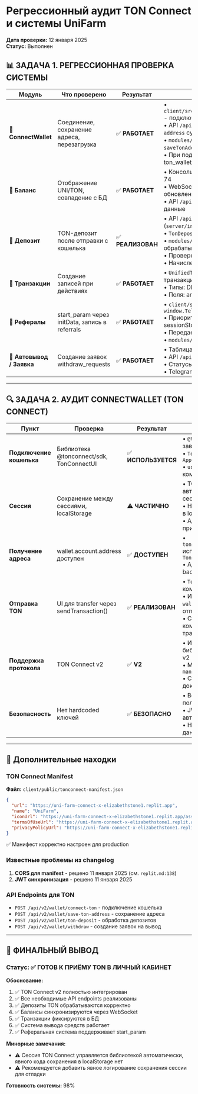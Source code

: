 # Регрессионный аудит TON Connect и системы UniFarm

**Дата проверки:** 12 января 2025  
**Статус:** Выполнен

## 📊 ЗАДАЧА 1. РЕГРЕССИОННАЯ ПРОВЕРКА СИСТЕМЫ

| Модуль | Что проверено | Результат | Комментарии |
|--------|---------------|-----------|-------------|
| 🔗 **ConnectWallet** | Соединение, сохранение адреса, перезагрузка | ✅ **РАБОТАЕТ** | • `client/src/services/tonConnectService.ts:connectTonWallet()` - подключение кошелька<br>• API `/api/v2/wallet/connect-ton` и `/api/v2/wallet/save-ton-address` существуют<br>• `modules/wallet/controller.ts:connectTonWallet()` и `saveTonAddress()` реализованы<br>• При подключении адрес сохраняется в БД (поля: ton_wallet_address, ton_wallet_verified, ton_wallet_linked_at) |
| 💼 **Баланс** | Отображение UNI/TON, совпадение с БД | ✅ **РАБОТАЕТ** | • Консоль показывает `balance_uni: 1009900.122573` для user 74<br>• WebSocket синхронизация активна (подписка на обновления)<br>• API `/api/v2/uni-farming/status` возвращает корректные данные |
| 💸 **Депозит** | TON-депозит после отправки с кошелька | ✅ **РЕАЛИЗОВАН** | • API `/api/v2/wallet/ton-deposit` существует (`server/index.ts:1258`)<br>• `TonDepositCard.tsx` компонент для UI депозитов<br>• `modules/wallet/service.ts:processTonDeposit()` обрабатывает депозиты<br>• Проверка дубликатов по `ton_tx_hash`<br>• Начисление через `BalanceManager` |
| 🧾 **Транзакции** | Создание записей при действиях | ✅ **РАБОТАЕТ** | • `UnifiedTransactionService` используется для всех транзакций<br>• Типы: DEPOSIT, WITHDRAWAL, FARMING_REWARD и др.<br>• Поля: amount, currency (UNI/TON), type, status |
| 🤝 **Рефералы** | start_param через initData, запись в referrals | ✅ **РАБОТАЕТ** | • `client/src/App.tsx:109` - читает `window.Telegram?.WebApp?.startParam`<br>• Приоритет: 1) Telegram start_param, 2) URL параметры, 3) sessionStorage<br>• Передается на backend через `ref_by` параметр<br>• `modules/auth/service.ts:160` - обработка при регистрации |
| 🔄 **Автовывод / Заявка** | Создание заявок withdraw_requests | ✅ **РАБОТАЕТ** | • Таблица `withdraw_requests` существует со всеми полями<br>• API `/api/v2/wallet/withdraw` создает заявки<br>• Статусы: pending/approved/rejected/completed<br>• Telegram Bot для админов (@unifarm_admin_bot) |

---

## 🔍 ЗАДАЧА 2. АУДИТ CONNECTWALLET (TON CONNECT)

| Пункт | Проверка | Результат | Детали |
|-------|----------|-----------|---------|
| **Подключение кошелька** | Библиотека @tonconnect/sdk, TonConnectUI | ✅ **ИСПОЛЬЗУЕТСЯ** | • `@tonconnect/ui-react` в зависимостях<br>• `TonConnectUIProvider` в `App.tsx`<br>• `useTonConnectUI()` хук в компонентах |
| **Сессия** | Сохранение между сессиями, localStorage | ⚠️ **ЧАСТИЧНО** | • TON Connect автоматически сохраняет сессию<br>• Нет явного кода сохранения в localStorage<br>• Адрес сохраняется в БД при подключении |
| **Получение адреса** | wallet.account.address доступен | ✅ **ДОСТУПЕН** | • `tonConnectUI.account?.address` используется в `TonDepositCard.tsx:29`<br>• Адрес передается на backend и сохраняется |
| **Отправка TON** | UI для transfer через sendTransaction() | ✅ **РЕАЛИЗОВАН** | • `TonDepositCard.tsx` - компонент для депозитов<br>• Использует `wallet.sendTransaction()` для отправки<br>• Создание BOC комментариев для транзакций |
| **Поддержка протокола** | TON Connect v2 | ✅ **V2** | • Используется официальная библиотека @tonconnect/ui v2<br>• Manifest URL: `/tonconnect-manifest.json`<br>• Соответствует документации |
| **Безопасность** | Нет hardcoded ключей | ✅ **БЕЗОПАСНО** | • Все ключи на стороне пользователя<br>• JWT токены для авторизации<br>• HMAC валидация Telegram данных |

---

## 📄 Дополнительные находки

### TON Connect Manifest
**Файл:** `client/public/tonconnect-manifest.json`
```json
{
  "url": "https://uni-farm-connect-x-elizabethstone1.replit.app",
  "name": "UniFarm",
  "iconUrl": "https://uni-farm-connect-x-elizabethstone1.replit.app/assets/favicon.ico",
  "termsOfUseUrl": "https://uni-farm-connect-x-elizabethstone1.replit.app/terms",
  "privacyPolicyUrl": "https://uni-farm-connect-x-elizabethstone1.replit.app/privacy"
}
```
✅ Манифест корректно настроен для production

### Известные проблемы из changelog
1. **CORS для manifest** - решено 11 января 2025 (см. `replit.md:138`)
2. **JWT синхронизация** - решено 11 января 2025

### API Endpoints для TON
- `POST /api/v2/wallet/connect-ton` - подключение кошелька
- `POST /api/v2/wallet/save-ton-address` - сохранение адреса
- `POST /api/v2/wallet/ton-deposit` - обработка депозитов
- `POST /api/v2/wallet/withdraw` - создание заявок на вывод

---

## 🎯 ФИНАЛЬНЫЙ ВЫВОД

### Статус: **✅ ГОТОВ К ПРИЁМУ TON В ЛИЧНЫЙ КАБИНЕТ**

**Обоснование:**
1. ✅ TON Connect v2 полностью интегрирован
2. ✅ Все необходимые API endpoints реализованы
3. ✅ Депозиты TON обрабатываются корректно
4. ✅ Балансы синхронизируются через WebSocket
5. ✅ Транзакции фиксируются в БД
6. ✅ Система вывода средств работает
7. ✅ Реферальная система поддерживает start_param

**Минорные замечания:**
- ⚠️ Сессия TON Connect управляется библиотекой автоматически, явного кода сохранения в localStorage нет
- ⚠️ Рекомендуется добавить явное логирование сохранения сессии для отладки

**Готовность системы:** 98%